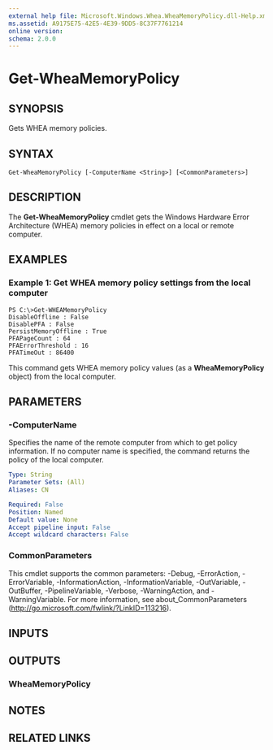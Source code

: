 ```yaml
---
external help file: Microsoft.Windows.Whea.WheaMemoryPolicy.dll-Help.xml
ms.assetid: A9175E75-42E5-4E39-9DD5-8C37F7761214
online version: 
schema: 2.0.0
---
```


# Get-WheaMemoryPolicy

## SYNOPSIS
Gets WHEA memory policies.

## SYNTAX

```
Get-WheaMemoryPolicy [-ComputerName <String>] [<CommonParameters>]
```

## DESCRIPTION
The **Get-WheaMemoryPolicy** cmdlet gets the Windows Hardware Error Architecture (WHEA) memory policies in effect on a local or remote computer.

## EXAMPLES

### Example 1: Get WHEA memory policy settings from the local computer
```
PS C:\>Get-WHEAMemoryPolicy
DisableOffline : False 
DisablePFA : False 
PersistMemoryOffline : True 
PFAPageCount : 64 
PFAErrorThreshold : 16 
PFATimeOut : 86400
```

This command gets WHEA memory policy values (as a **WheaMemoryPolicy** object) from the local computer.

## PARAMETERS

### -ComputerName
Specifies the name of the remote computer from which to get policy information.
If no computer name is specified, the command returns the policy of the local computer.

```yaml
Type: String
Parameter Sets: (All)
Aliases: CN

Required: False
Position: Named
Default value: None
Accept pipeline input: False
Accept wildcard characters: False
```

### CommonParameters
This cmdlet supports the common parameters: -Debug, -ErrorAction, -ErrorVariable, -InformationAction, -InformationVariable, -OutVariable, -OutBuffer, -PipelineVariable, -Verbose, -WarningAction, and -WarningVariable. For more information, see about_CommonParameters (http://go.microsoft.com/fwlink/?LinkID=113216).

## INPUTS

## OUTPUTS

### WheaMemoryPolicy

## NOTES

## RELATED LINKS

